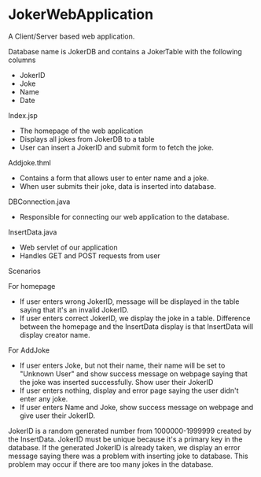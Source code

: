 # JokerWebApplication
A Client/Server based web application.

Database name is JokerDB and contains a JokerTable with the following columns
- JokerID
- Joke
- Name
- Date

Index.jsp
- The homepage of the web application
- Displays all jokes from JokerDB to a table
- User can insert a JokerID and submit form to fetch the joke.

Addjoke.thml
- Contains a form that allows user to enter name and a joke.
- When user submits their joke, data is inserted into database.

DBConnection.java
- Responsible for connecting our web application to the database.

InsertData.java
- Web servlet of our application
- Handles GET and POST requests from user

Scenarios

For homepage
- If user enters wrong JokerID, message will be displayed in the table saying that it's an invalid JokerID.
- If user enters correct JokerID, we display the joke in a table. Difference between the homepage and the InsertData display is that InsertData will display creator name.

For AddJoke
- If user enters Joke, but not their name, their name will be set to "Unknown User" and show success message on webpage saying that the joke was inserted successfully. Show user their JokerID
- If user enters nothing, display and error page saying the user didn't enter any joke.
- If user enters Name and Joke, show success message on webpage and give user their JokerID.

JokerID is a random generated number from 1000000-1999999 created by the InsertData. JokerID must be unique because it's a primary key in the database. If the generated JokerID is already taken, we display an error message saying there was a problem with inserting joke to database. This problem may occur if there are too many jokes in the database.
